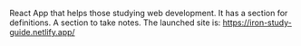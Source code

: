 React App that helps those studying web development.
It has a section for definitions.
A section to take notes.
The launched site is:
https://iron-study-guide.netlify.app/
